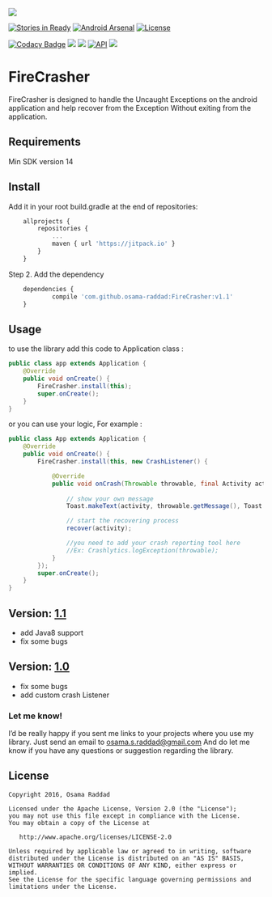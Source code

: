 <a href='https://bintray.com/osama-raddad/maven/fire-crasher?source=watch' alt='Get automatic notifications about new "fire-crasher" versions'><img src='https://www.bintray.com/docs/images/bintray_badge_color.png'></a>

[![Stories in Ready](https://badge.waffle.io/osama-raddad/FireCrasher.png?label=ready&title=Ready)](https://waffle.io/osama-raddad/FireCrasher) [![Android Arsenal](https://img.shields.io/badge/Android%20Arsenal-FireCrasher-green.svg?style=true)](https://android-arsenal.com/details/1/3599) [![License](https://img.shields.io/badge/License-Apache%202.0-blue.svg)](https://opensource.org/licenses/Apache-2.0)

[![Codacy Badge](https://api.codacy.com/project/badge/Grade/4da668c9125b401babee42dbb9283f22)](https://www.codacy.com/app/osama-s-raddad/FireCrasher?utm_source=github.com&amp;utm_medium=referral&amp;utm_content=osama-raddad/FireCrasher&amp;utm_campaign=Badge_Grade) <a href="http://www.methodscount.com/?lib=com.osama.firecrasher%3Afirecrasher%3A1.0"><img src="https://img.shields.io/badge/Methods count-83-e91e63.svg"></img></a> <a href="http://www.methodscount.com/?lib=com.osama.firecrasher%3Afirecrasher%3A1.0"><img src="https://img.shields.io/badge/Size-10 KB-e91e63.svg"></img></a> [![API](https://img.shields.io/badge/API-14%2B-blue.svg?style=flat)](https://android-arsenal.com/api?level=14) [![](https://jitpack.io/v/osama-raddad/FireCrasher.svg)](https://jitpack.io/#osama-raddad/FireCrasher)

# FireCrasher

FireCrasher is designed to handle the Uncaught Exceptions on the android application and help recover from the Exception 
Without exiting from the application.

## Requirements

Min SDK version 14


## Install
Add it in your root build.gradle at the end of repositories:

```js
	allprojects {
		repositories {
			...
			maven { url 'https://jitpack.io' }
		}
	}
```
Step 2. Add the dependency

```js
	dependencies {
	        compile 'com.github.osama-raddad:FireCrasher:v1.1'
	}
```

## Usage

to use the library add this code to Application class :

```java
public class app extends Application {
    @Override
    public void onCreate() {
        FireCrasher.install(this);
        super.onCreate();
    }
}
```

or you can use your logic, For example :

```java
public class App extends Application {
    @Override
    public void onCreate() {
        FireCrasher.install(this, new CrashListener() {

            @Override
            public void onCrash(Throwable throwable, final Activity activity) {
            
                // show your own message
                Toast.makeText(activity, throwable.getMessage(), Toast.LENGTH_SHORT).show();

                // start the recovering process
                recover(activity);

                //you need to add your crash reporting tool here
                //Ex: Crashlytics.logException(throwable);
            }
        });
        super.onCreate();
    }
}
```

## Version: [1.1](https://github.com/osama-raddad/FireCrasher/releases/tag/v1.1)

  * add Java8 support
  * fix some bugs

## Version: [1.0](https://github.com/osama-raddad/FireCrasher/releases/tag/v1.0)

  * fix some bugs
  * add custom crash Listener

### Let me know!

I’d be really happy if you sent me links to your projects where you use my library. Just send an email to osama.s.raddad@gmail.com And do let me know if you have any questions or suggestion regarding the library. 

## License

    Copyright 2016, Osama Raddad

    Licensed under the Apache License, Version 2.0 (the "License");
    you may not use this file except in compliance with the License.
    You may obtain a copy of the License at

       http://www.apache.org/licenses/LICENSE-2.0

    Unless required by applicable law or agreed to in writing, software
    distributed under the License is distributed on an "AS IS" BASIS,
    WITHOUT WARRANTIES OR CONDITIONS OF ANY KIND, either express or implied.
    See the License for the specific language governing permissions and
    limitations under the License.
